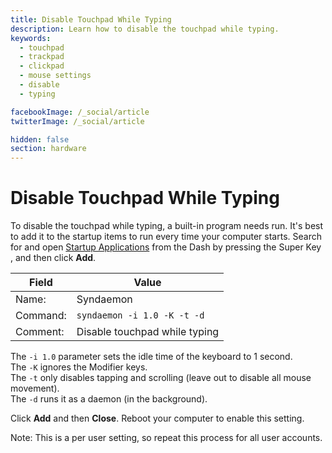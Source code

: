 ```yaml
---
title: Disable Touchpad While Typing
description: Learn how to disable the touchpad while typing.
keywords:
  - touchpad
  - trackpad
  - clickpad
  - mouse settings
  - disable
  - typing

facebookImage: /_social/article
twitterImage: /_social/article

hidden: false
section: hardware
---
```


# Disable Touchpad While Typing

To disable the touchpad while typing, a built-in program needs run. It's best to add it to the startup items to run every time your computer starts. Search for and open <u>Startup Applications</u> from the Dash by pressing the Super Key <kbd><font-awesome-icon :icon="['fab', 'ubuntu']"></font-awesome-icon></kbd>, <kbd><font-awesome-icon :icon="['fab', 'pop-os']"></font-awesome-icon></kbd> and then click **Add**.

Field    | Value
---------|------------------------------
Name:    | Syndaemon
Command: | `syndaemon -i 1.0 -K -t -d`
Comment: | Disable touchpad while typing

The `-i 1.0` parameter sets the idle time of the keyboard to 1 second.  
The `-K` ignores the Modifier keys.  
The `-t` only disables tapping and scrolling (leave out to disable all mouse movement).  
The `-d` runs it as a daemon (in the background).  

Click **Add** and then **Close**.  Reboot your computer to enable this setting.

Note: This is a per user setting, so repeat this process for all user accounts.
